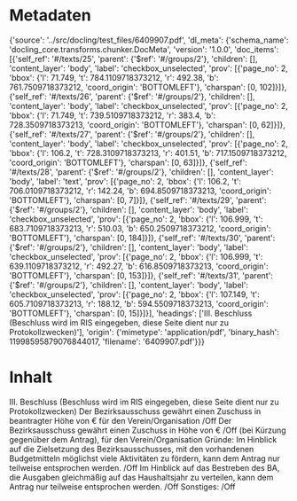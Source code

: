 # Metadaten
{'source': '../src/docling/test_files/6409907.pdf', 'dl_meta': {'schema_name': 'docling_core.transforms.chunker.DocMeta', 'version': '1.0.0', 'doc_items': [{'self_ref': '#/texts/25', 'parent': {'$ref': '#/groups/2'}, 'children': [], 'content_layer': 'body', 'label': 'checkbox_unselected', 'prov': [{'page_no': 2, 'bbox': {'l': 71.749, 't': 784.1109718373212, 'r': 492.38, 'b': 761.7509718373212, 'coord_origin': 'BOTTOMLEFT'}, 'charspan': [0, 102]}]}, {'self_ref': '#/texts/26', 'parent': {'$ref': '#/groups/2'}, 'children': [], 'content_layer': 'body', 'label': 'checkbox_unselected', 'prov': [{'page_no': 2, 'bbox': {'l': 71.749, 't': 739.5109718373212, 'r': 383.4, 'b': 728.3509718373213, 'coord_origin': 'BOTTOMLEFT'}, 'charspan': [0, 62]}]}, {'self_ref': '#/texts/27', 'parent': {'$ref': '#/groups/2'}, 'children': [], 'content_layer': 'body', 'label': 'checkbox_unselected', 'prov': [{'page_no': 2, 'bbox': {'l': 106.2, 't': 728.3109718373213, 'r': 401.51, 'b': 717.1509718373212, 'coord_origin': 'BOTTOMLEFT'}, 'charspan': [0, 63]}]}, {'self_ref': '#/texts/28', 'parent': {'$ref': '#/groups/2'}, 'children': [], 'content_layer': 'body', 'label': 'text', 'prov': [{'page_no': 2, 'bbox': {'l': 106.2, 't': 706.0109718373212, 'r': 142.24, 'b': 694.8509718373213, 'coord_origin': 'BOTTOMLEFT'}, 'charspan': [0, 7]}]}, {'self_ref': '#/texts/29', 'parent': {'$ref': '#/groups/2'}, 'children': [], 'content_layer': 'body', 'label': 'checkbox_unselected', 'prov': [{'page_no': 2, 'bbox': {'l': 106.999, 't': 683.7109718373213, 'r': 510.03, 'b': 650.2509718373212, 'coord_origin': 'BOTTOMLEFT'}, 'charspan': [0, 184]}]}, {'self_ref': '#/texts/30', 'parent': {'$ref': '#/groups/2'}, 'children': [], 'content_layer': 'body', 'label': 'checkbox_unselected', 'prov': [{'page_no': 2, 'bbox': {'l': 106.999, 't': 639.1109718373212, 'r': 492.27, 'b': 616.8509718373213, 'coord_origin': 'BOTTOMLEFT'}, 'charspan': [0, 153]}]}, {'self_ref': '#/texts/31', 'parent': {'$ref': '#/groups/2'}, 'children': [], 'content_layer': 'body', 'label': 'checkbox_unselected', 'prov': [{'page_no': 2, 'bbox': {'l': 107.149, 't': 605.7109718373213, 'r': 188.12, 'b': 594.5509718373213, 'coord_origin': 'BOTTOMLEFT'}, 'charspan': [0, 15]}]}], 'headings': ['III. Beschluss (Beschluss wird im RIS eingegeben, diese Seite dient nur zu Protokollzwecken)'], 'origin': {'mimetype': 'application/pdf', 'binary_hash': 11998595879076844017, 'filename': '6409907.pdf'}}}

# Inhalt
III. Beschluss (Beschluss wird im RIS eingegeben, diese Seite dient nur zu Protokollzwecken)
Der Bezirksausschuss gewährt einen Zuschuss in beantragter Höhe von € für den Verein/Organisation /Off
Der Bezirksausschuss gewährt einen Zuschuss in Höhe von € /Off
(bei Kürzung gegenüber dem Antrag), für den Verein/Organisation
Gründe:
Im Hinblick auf die Zielsetzung des Bezirksausschusses, mit den vorhandenen Budgetmitteln möglichst viele Aktivitäten zu fördern, kann dem Antrag nur teilweise entsprochen werden. /Off
Im Hinblick auf das Bestreben des BA, die Ausgaben gleichmäßig auf das Haushaltsjahr zu verteilen, kann dem Antrag nur teilweise entsprochen werden. /Off
Sonstiges: /Off